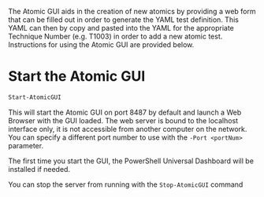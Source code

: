 The Atomic GUI aids in the creation of new atomics by providing a web form that can be filled out in order to generate the YAML test definition. This YAML can then by copy and pasted into the YAML for the appropriate Technique Number (e.g. T1003) in order to add a new atomic test. Instructions for using the Atomic GUI are provided below.

# Start the Atomic GUI

```powershell
Start-AtomicGUI
```

This will start the Atomic GUI on port 8487 by default and launch a Web Browser with the GUI loaded. The web server is bound to the localhost interface only, it is not accessible from another computer on the network. You can specify a different port number to use with the `-Port <portNum>` parameter.

The first time you start the GUI, the PowerShell Universal Dashboard will be installed if needed.

You can stop the server from running with the `Stop-AtomicGUI` command

